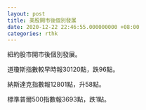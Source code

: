 ```yaml
---
layout: post
title: 美股開市後個別發展
date: 2020-12-22 22:46:55.000000000 +08:00
categories: rthk
---
```


紐約股市開市後個別發展。

道瓊斯指數較早時報30120點，跌96點。

納斯達克指數報12801點，升58點。

標準普爾500指數報3693點，跌1點。
